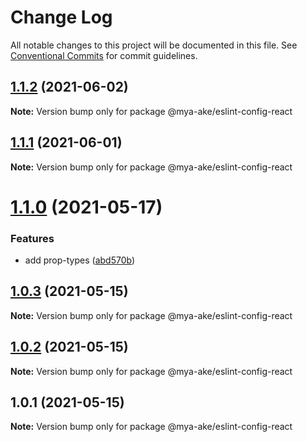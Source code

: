 # Change Log

All notable changes to this project will be documented in this file.
See [Conventional Commits](https://conventionalcommits.org) for commit guidelines.

## [1.1.2](https://github.com/mya-ake/shared/compare/@mya-ake/eslint-config-react@1.1.1...@mya-ake/eslint-config-react@1.1.2) (2021-06-02)

**Note:** Version bump only for package @mya-ake/eslint-config-react

## [1.1.1](https://github.com/mya-ake/shared/compare/@mya-ake/eslint-config-react@1.1.0...@mya-ake/eslint-config-react@1.1.1) (2021-06-01)

**Note:** Version bump only for package @mya-ake/eslint-config-react

# [1.1.0](https://github.com/mya-ake/shared/compare/@mya-ake/eslint-config-react@1.0.3...@mya-ake/eslint-config-react@1.1.0) (2021-05-17)

### Features

- add prop-types ([abd570b](https://github.com/mya-ake/shared/commit/abd570bc575d05df568c9c65bd736d6d36be6526))

## [1.0.3](https://github.com/mya-ake/shared/compare/@mya-ake/eslint-config-react@1.0.2...@mya-ake/eslint-config-react@1.0.3) (2021-05-15)

**Note:** Version bump only for package @mya-ake/eslint-config-react

## [1.0.2](https://github.com/mya-ake/shared/compare/@mya-ake/eslint-config-react@1.0.1...@mya-ake/eslint-config-react@1.0.2) (2021-05-15)

**Note:** Version bump only for package @mya-ake/eslint-config-react

## 1.0.1 (2021-05-15)

**Note:** Version bump only for package @mya-ake/eslint-config-react
